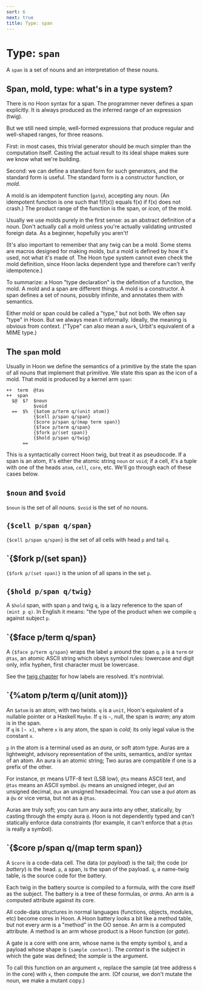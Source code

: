```yaml
---
sort: 6
next: true
title: Type: span
---
```


# Type: `span`

A `span` is a set of nouns and an interpretation of these nouns.

## Span, mold, type: what's in a type system?

There is no Hoon syntax for a span.  The programmer never defines
a span explicitly.  It is always produced as the inferred range
of an expression (twig).

But we still need simple, well-formed expressions that produce
regular and well-shaped ranges, for three reasons.

First: in most cases, this trivial generator should be much
simpler than the computation itself.  Casting the actual result
to its ideal shape makes sure we know what we're building.

Second: we can define a standard form for such generators, and
the standard form is useful.  The standard form is a constructor
function, or *mold*.

A mold is an idempotent function (`gate`), accepting any noun.
(An idempotent function is one such that f(f(x)) equals f(x) if
f(x) does not crash.)  The product range of the function is the
span, or *icon*, of the mold.

Usually we use molds purely in the first sense: as an abstract
definition of a noun.  Don't actually call a mold unless you're
actually validating untrusted foreign data.  As a beginner,
hopefully you aren't!

(It's also important to remember that any twig can be a mold.
Some stems are macros designed for making molds, but a mold is
defined by how it's used, not what it's made of.  The Hoon type
system cannot even check the mold definition, since Hoon lacks
dependent type and therefore can't verify idempotence.)

To summarize: a Hoon "type declaration" is the definition of a
function, the mold.  A mold and a span are different things.  A
mold is a constructor.  A span defines a set of nouns, possibly
infinite, and annotates them with semantics.

Either mold or span could be called a "type," but not both.  We
often say "type" in Hoon.  But we always mean it informally.
Ideally, the meaning is obvious from context.  ("Type" can also
mean a `mark`, Urbit's equivalent of a MIME type.)

## The `span` mold

Usually in Hoon we define the semantics of a primitive by the
state the span of all nouns that implement that primitive.  We
state this span as the icon of a mold.  That mold is produced by
a kernel arm `span`:

```
++  term  @tas
++  span
  $@  $?  $noun
          $void
  ==  $%  {$atom p/term q/(unit atom)}
          {$cell p/span q/span}
          {$core p/span q/(map term span)}
          {$face p/term q/span}
          {$fork p/(set span)}
          {$hold p/span q/twig}
      ==
```

This is a syntactically correct Hoon twig, but treat it as
pseudocode.  If a span is an atom, it's either the atomic string
`noun` or `void`; if a cell, it's a tuple with one of the heads
`atom`, `cell`, `core`, etc.  We'll go through each of these
cases below.

## `$noun` and `$void`

`$noun` is the set of all nouns.  `$void` is the set of no nouns.

## `{$cell p/span q/span}`

`{$cell p/span q/span}` is the set of all cells with head `p` and
tail `q`.

## `{$fork p/(set span)}

`{$fork p/(set span)}` is the union of all spans in the set `p`.

## `{$hold p/span q/twig}`

A `$hold` span, with span `p` and twig `q`, is a lazy reference
to the span of `(mint p q)`.  In English it means: "the type of
the product when we compile `q` against subject `p`.

## `{$face p/term q/span}

A `{$face p/term q/span}` wraps the label `p` around the span
`q`.  `p` is a `term` or `@tas`, an atomic ASCII string which
obeys symbol rules: lowercase and digit only, infix hyphen,
first character must be lowercase.

See the [twig chapter](twig) for how labels are resolved.  It's
nontrivial.

## `{%atom p/term q/(unit atom))}

An `$atom` is an atom, with two twists.  `q` is a `unit`, Hoon's
equivalent of a nullable pointer or a Haskell `Maybe`.  If `q`
is `~`, null, the span is *warm*; any atom is in the span.  
If `q` is `[~ x]`, where `x` is any atom, the span is *cold*;
its only legal value is the constant `x`.

`p` in the atom is a terminal used as an *aura*, or soft atom
type.  Auras are a lightweight, advisory representation of the
units, semantics, and/or syntax of an atom.  An aura is an atomic
string; Two auras are compatible if one is a prefix of the other.

For instance, `@t` means UTF-8 text (LSB low), `@ta` means ASCII
text, and `@tas` means an ASCII symbol.  `@u` means an unsigned
integer, `@ud` an unsigned decimal, `@ux` an unsigned
hexadecimal.  You can use a `@ud` atom as a `@u` or vice versa,
but not as a `@tas`.

Auras are truly soft; you can turn any aura into any other,
statically, by casting through the empty aura `@`.  Hoon is not
dependently typed and can't statically enforce data constraints
(for example, it can't enforce that a `@tas` is really a symbol).

## `{$core p/span q/(map term span)}

A `$core` is a code-data cell.  The data (or *payload*) is the
tail; the code (or *battery*) is the head.  `p`, a span, is the
span of the payload.  `q`, a name-twig table, is the source code
for the battery.

Each twig in the battery source is compiled to a formula, with
the core itself as the subject.  The battery is a tree of these
formulas, or *arms*.  An arm is a computed attribute against its
core.

All code-data structures in normal languages (functions, objects,
modules, etc) become cores in Hoon.  A Hoon battery looks a bit
like a method table, but not every arm is a "method" in the OO
sense.  An arm is a computed attribute.  A method is an arm whose
product is a Hoon function (or *gate*).

A gate is a core with one arm, whose name is the empty symbol
`$`, and a payload whose shape is `{sample context}`.  The
*context* is the subject in which the gate was defined; the
*sample* is the argument.

To call this function on an argument `x`, replace the sample (at
tree address `6` in the core) with `x`, then compute the arm.
(Of course, we don't mutate the noun, we make a mutant copy.)
